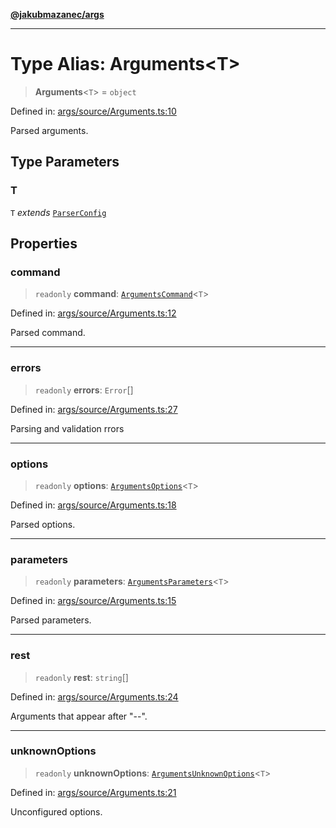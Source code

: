 [**@jakubmazanec/args**](../README.md)

---

# Type Alias: Arguments\<T\>

> **Arguments**\<`T`\> = `object`

Defined in:
[args/source/Arguments.ts:10](https://github.com/jakubmazanec/tools/blob/dccfe8e5cee218e88ff4db59e4bf460975897c58/packages/args/source/Arguments.ts#L10)

Parsed arguments.

## Type Parameters

### T

`T` _extends_ [`ParserConfig`](ParserConfig.md)

## Properties

### command

> `readonly` **command**: [`ArgumentsCommand`](ArgumentsCommand.md)\<`T`\>

Defined in:
[args/source/Arguments.ts:12](https://github.com/jakubmazanec/tools/blob/dccfe8e5cee218e88ff4db59e4bf460975897c58/packages/args/source/Arguments.ts#L12)

Parsed command.

---

### errors

> `readonly` **errors**: `Error`[]

Defined in:
[args/source/Arguments.ts:27](https://github.com/jakubmazanec/tools/blob/dccfe8e5cee218e88ff4db59e4bf460975897c58/packages/args/source/Arguments.ts#L27)

Parsing and validation rrors

---

### options

> `readonly` **options**: [`ArgumentsOptions`](ArgumentsOptions.md)\<`T`\>

Defined in:
[args/source/Arguments.ts:18](https://github.com/jakubmazanec/tools/blob/dccfe8e5cee218e88ff4db59e4bf460975897c58/packages/args/source/Arguments.ts#L18)

Parsed options.

---

### parameters

> `readonly` **parameters**: [`ArgumentsParameters`](ArgumentsParameters.md)\<`T`\>

Defined in:
[args/source/Arguments.ts:15](https://github.com/jakubmazanec/tools/blob/dccfe8e5cee218e88ff4db59e4bf460975897c58/packages/args/source/Arguments.ts#L15)

Parsed parameters.

---

### rest

> `readonly` **rest**: `string`[]

Defined in:
[args/source/Arguments.ts:24](https://github.com/jakubmazanec/tools/blob/dccfe8e5cee218e88ff4db59e4bf460975897c58/packages/args/source/Arguments.ts#L24)

Arguments that appear after "--".

---

### unknownOptions

> `readonly` **unknownOptions**: [`ArgumentsUnknownOptions`](ArgumentsUnknownOptions.md)\<`T`\>

Defined in:
[args/source/Arguments.ts:21](https://github.com/jakubmazanec/tools/blob/dccfe8e5cee218e88ff4db59e4bf460975897c58/packages/args/source/Arguments.ts#L21)

Unconfigured options.

